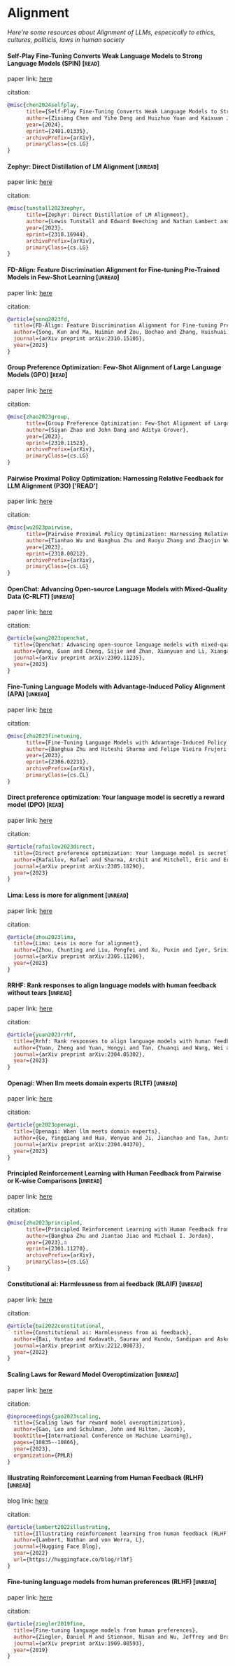 # Alignment
*Here're some resources about Alignment of LLMs, especically to ethics, cultures, politicis, laws in human society*


#### Self-Play Fine-Tuning Converts Weak Language Models to Strong Language Models (SPIN) [`READ`]

paper link: [here](https://arxiv.org/pdf/2401.01335.pdf)

citation:
```bibtex
@misc{chen2024selfplay,
      title={Self-Play Fine-Tuning Converts Weak Language Models to Strong Language Models}, 
      author={Zixiang Chen and Yihe Deng and Huizhuo Yuan and Kaixuan Ji and Quanquan Gu},
      year={2024},
      eprint={2401.01335},
      archivePrefix={arXiv},
      primaryClass={cs.LG}
}
```


#### Zephyr: Direct Distillation of LM Alignment [`UNREAD`]

paper link: [here](https://arxiv.org/pdf/2310.16944.pdf)

citation: 
```bibtex
@misc{tunstall2023zephyr,
      title={Zephyr: Direct Distillation of LM Alignment}, 
      author={Lewis Tunstall and Edward Beeching and Nathan Lambert and Nazneen Rajani and Kashif Rasul and Younes Belkada and Shengyi Huang and Leandro von Werra and Clémentine Fourrier and Nathan Habib and Nathan Sarrazin and Omar Sanseviero and Alexander M. Rush and Thomas Wolf},
      year={2023},
      eprint={2310.16944},
      archivePrefix={arXiv},
      primaryClass={cs.LG}
}
```


#### FD-Align: Feature Discrimination Alignment for Fine-tuning Pre-Trained Models in Few-Shot Learning [`UNREAD`]

paper link: [here](https://arxiv.org/pdf/2310.15105)

citation: 
```bibtex
@article{song2023fd,
  title={FD-Align: Feature Discrimination Alignment for Fine-tuning Pre-Trained Models in Few-Shot Learning},
  author={Song, Kun and Ma, Huimin and Zou, Bochao and Zhang, Huishuai and Huang, Weiran},
  journal={arXiv preprint arXiv:2310.15105},
  year={2023}
}
```

#### Group Preference Optimization: Few-Shot Alignment of Large Language Models (GPO) [`READ`]

paper link: [here](https://arxiv.org/pdf/2310.11523.pdf)

citation:
```bibtex
@misc{zhao2023group,
      title={Group Preference Optimization: Few-Shot Alignment of Large Language Models}, 
      author={Siyan Zhao and John Dang and Aditya Grover},
      year={2023},
      eprint={2310.11523},
      archivePrefix={arXiv},
      primaryClass={cs.LG}
}
```


#### Pairwise Proximal Policy Optimization: Harnessing Relative Feedback for LLM Alignment (P3O) ['READ']

paper link: [here](https://arxiv.org/pdf/2310.00212.pdf)

citation:
```bibtex
@misc{wu2023pairwise,
      title={Pairwise Proximal Policy Optimization: Harnessing Relative Feedback for LLM Alignment}, 
      author={Tianhao Wu and Banghua Zhu and Ruoyu Zhang and Zhaojin Wen and Kannan Ramchandran and Jiantao Jiao},
      year={2023},
      eprint={2310.00212},
      archivePrefix={arXiv},
      primaryClass={cs.LG}
}
```



#### OpenChat: Advancing Open-source Language Models with Mixed-Quality Data (C-RLFT) [`UNREAD`]

paper link: [here](https://arxiv.org/pdf/2309.11235.pdf)

citation:
```bibtex
@article{wang2023openchat,
  title={Openchat: Advancing open-source language models with mixed-quality data},
  author={Wang, Guan and Cheng, Sijie and Zhan, Xianyuan and Li, Xiangang and Song, Sen and Liu, Yang},
  journal={arXiv preprint arXiv:2309.11235},
  year={2023}
}
```


#### Fine-Tuning Language Models with Advantage-Induced Policy Alignment (APA) [`UNREAD`]

paper link: [here](https://arxiv.org/abs/2306.02231)

citation:
```bibtex
@misc{zhu2023finetuning,
      title={Fine-Tuning Language Models with Advantage-Induced Policy Alignment}, 
      author={Banghua Zhu and Hiteshi Sharma and Felipe Vieira Frujeri and Shi Dong and Chenguang Zhu and Michael I. Jordan and Jiantao Jiao},
      year={2023},
      eprint={2306.02231},
      archivePrefix={arXiv},
      primaryClass={cs.CL}
}
```
    


#### Direct preference optimization: Your language model is secretly a reward model (DPO) [`READ`]

paper link: [here](https://arxiv.org/pdf/2305.18290.pdf)

citation: 
```bibtex
@article{rafailov2023direct,
  title={Direct preference optimization: Your language model is secretly a reward model},
  author={Rafailov, Rafael and Sharma, Archit and Mitchell, Eric and Ermon, Stefano and Manning, Christopher D and Finn, Chelsea},
  journal={arXiv preprint arXiv:2305.18290},
  year={2023}
}
```

#### Lima: Less is more for alignment [`UNREAD`]

paper link: [here](https://arxiv.org/pdf/2305.11206)

citation: 
```bibtex
@article{zhou2023lima,
  title={Lima: Less is more for alignment},
  author={Zhou, Chunting and Liu, Pengfei and Xu, Puxin and Iyer, Srini and Sun, Jiao and Mao, Yuning and Ma, Xuezhe and Efrat, Avia and Yu, Ping and Yu, Lili and others},
  journal={arXiv preprint arXiv:2305.11206},
  year={2023}
}
```
    

#### RRHF: Rank responses to align language models with human feedback without tears [`UNREAD`]

paper link: [here](https://arxiv.org/pdf/2304.05302)

citation: 
```bibtex
@article{yuan2023rrhf,
  title={Rrhf: Rank responses to align language models with human feedback without tears},
  author={Yuan, Zheng and Yuan, Hongyi and Tan, Chuanqi and Wang, Wei and Huang, Songfang and Huang, Fei},
  journal={arXiv preprint arXiv:2304.05302},
  year={2023}
}
```

#### Openagi: When llm meets domain experts (RLTF) [`UNREAD`]

paper link: [here](https://arxiv.org/pdf/2304.04370.pdf)

citation: 
```bibtex
@article{ge2023openagi,
  title={Openagi: When llm meets domain experts},
  author={Ge, Yingqiang and Hua, Wenyue and Ji, Jianchao and Tan, Juntao and Xu, Shuyuan and Zhang, Yongfeng},
  journal={arXiv preprint arXiv:2304.04370},
  year={2023}
}
```
    
#### Principled Reinforcement Learning with Human Feedback from Pairwise or K-wise Comparisons [`UNREAD`]

paper link: [here](https://arxiv.org/pdf/2301.11270.pdf)

citation: 
```bibtex
@misc{zhu2023principled,
      title={Principled Reinforcement Learning with Human Feedback from Pairwise or $K$-wise Comparisons}, 
      author={Banghua Zhu and Jiantao Jiao and Michael I. Jordan},
      year={2023},a
      eprint={2301.11270},
      archivePrefix={arXiv},
      primaryClass={cs.LG}
}
```


#### Constitutional ai: Harmlessness from ai feedback (RLAIF) [`UNREAD`]

paper link: [here](https://arxiv.org/pdf/2212.08073.pdf)

citation: 
```bibtex
@article{bai2022constitutional,
  title={Constitutional ai: Harmlessness from ai feedback},
  author={Bai, Yuntao and Kadavath, Saurav and Kundu, Sandipan and Askell, Amanda and Kernion, Jackson and Jones, Andy and Chen, Anna and Goldie, Anna and Mirhoseini, Azalia and McKinnon, Cameron and others},
  journal={arXiv preprint arXiv:2212.08073},
  year={2022}
}
```


#### Scaling Laws for Reward Model Overoptimization [`UNREAD`]

paper link: [here](https://proceedings.mlr.press/v202/gao23h/gao23h.pdf)

citation: 
```bibtex
@inproceedings{gao2023scaling,
  title={Scaling laws for reward model overoptimization},
  author={Gao, Leo and Schulman, John and Hilton, Jacob},
  booktitle={International Conference on Machine Learning},
  pages={10835--10866},
  year={2023},
  organization={PMLR}
}
```


#### Illustrating Reinforcement Learning from Human Feedback (RLHF) [`UNREAD`]

blog link: [here](https://huggingface.co/blog/rlhf)

citation:
```bibtex
@article{lambert2022illustrating,
  title={Illustrating reinforcement learning from human feedback (RLHF)},
  author={Lambert, Nathan and von Werra, L},
  journal={Hugging Face Blog},
  year={2022}
  url={https://huggingface.co/blog/rlhf}
}
```


#### Fine-tuning language models from human preferences (RLHF) [`UNREAD`]

paper link: [here](https://arxiv.org/pdf/1909.08593.pdf)

citation: 
```bibtex
@article{ziegler2019fine,
  title={Fine-tuning language models from human preferences},
  author={Ziegler, Daniel M and Stiennon, Nisan and Wu, Jeffrey and Brown, Tom B and Radford, Alec and Amodei, Dario and Christiano, Paul and Irving, Geoffrey},
  journal={arXiv preprint arXiv:1909.08593},
  year={2019}
}
```
       


    







